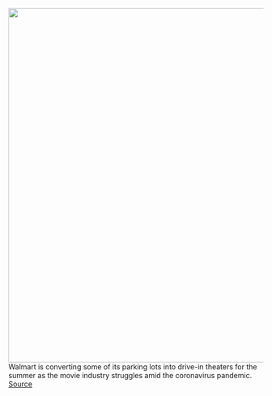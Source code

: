 <img src='https://cdn.vox-cdn.com/thumbor/zkTP7MchceGqWw1NmYLUwCrKuFw=/0x0:4800x2700/1200x800/filters:focal(2016x966:2784x1734)/cdn.vox-cdn.com/uploads/chorus_image/image/67010502/walmart_drive_in_movie_theater_graphic.0.png' width='700px' /><br/>
Walmart is converting some of its parking lots into drive-in theaters for the summer as the movie industry struggles amid the coronavirus pandemic.
<a href='https://www.theverge.com/2020/7/2/21311229/walmart-parking-lot-drive-in-movie-theaters'> Source <a/>